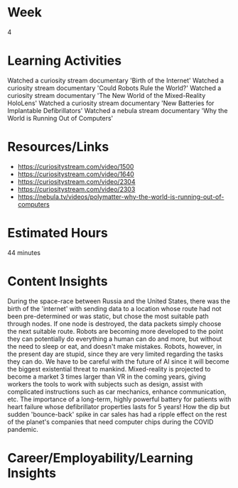# Week
4
# Learning Activities
Watched a curiosity stream documentary 'Birth of the Internet'
Watched a curiosity stream documentary 'Could Robots Rule the World?'
Watched a curiosity stream documentary 'The New World of the Mixed-Reality HoloLens'
Watched a curiosity stream documentary 'New Batteries for Implantable Defibrillators'
Watched a nebula stream documentary 'Why the World is Running Out of Computers'
# Resources/Links
 - https://curiositystream.com/video/1500
 - https://curiositystream.com/video/1640
 - https://curiositystream.com/video/2304
 - https://curiositystream.com/video/2303
 - https://nebula.tv/videos/polymatter-why-the-world-is-running-out-of-computers
# Estimated Hours
44 minutes
# Content Insights
During the space-race between Russia and the United States, there was the birth of the 'internet' with sending data to a location whose route had not been pre-determined or was static, but chose the most suitable path through nodes. If one node is destroyed, the data packets simply choose the next suitable route.
Robots are becoming more developed to the point they can potentially do everything a human can do and more, but without the need to sleep or eat, and doesn't make mistakes. Robots, however, in the present day are stupid, since they are very limited regarding the tasks they can do. We have to be careful with the future of AI since it will become the biggest existential threat to mankind.
Mixed-reality is projected to become a market 3 times larger than VR in the coming years, giving workers the tools to work with subjects such as design, assist with complicated instructions such as car mechanics, enhance communication, etc.
The importance of a long-term, highly powerful battery for patients with heart failure whose defibrillator properties lasts for 5 years!
How the dip but sudden 'bounce-back' spike in car sales has had a ripple effect on the rest of the planet's companies that need computer chips during the COVID pandemic.
# Career/Employability/Learning Insights
